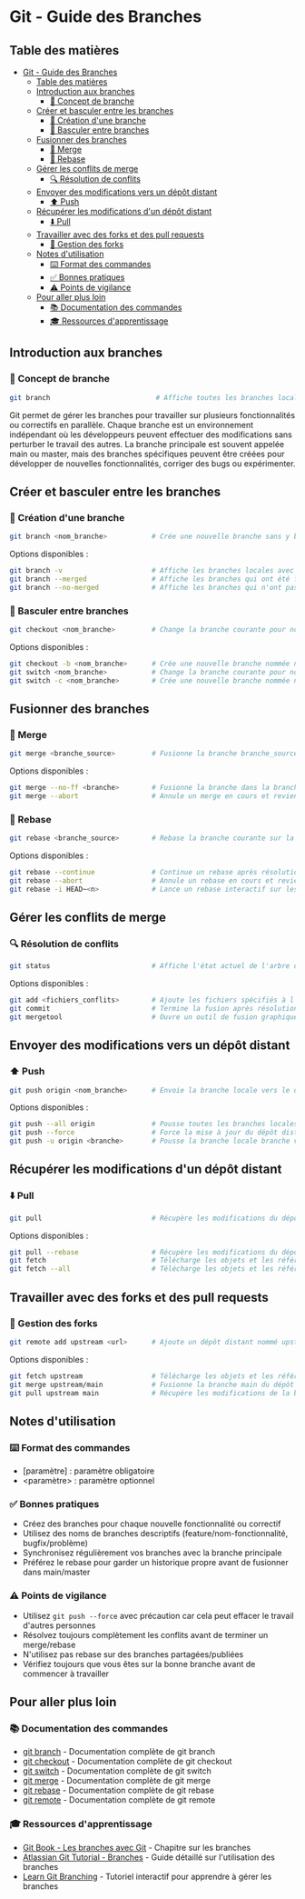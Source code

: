 # Git - Guide des Branches

## Table des matières
- [Git - Guide des Branches](#git---guide-des-branches)
  - [Table des matières](#table-des-matières)
  - [Introduction aux branches](#introduction-aux-branches)
    - [🌿 Concept de branche](#-concept-de-branche)
  - [Créer et basculer entre les branches](#créer-et-basculer-entre-les-branches)
    - [🔨 Création d'une branche](#-création-dune-branche)
    - [🔄 Basculer entre branches](#-basculer-entre-branches)
  - [Fusionner des branches](#fusionner-des-branches)
    - [🔗 Merge](#-merge)
    - [🔄 Rebase](#-rebase)
  - [Gérer les conflits de merge](#gérer-les-conflits-de-merge)
    - [🔍 Résolution de conflits](#-résolution-de-conflits)
  - [Envoyer des modifications vers un dépôt distant](#envoyer-des-modifications-vers-un-dépôt-distant)
    - [⬆️ Push](#️-push)
  - [Récupérer les modifications d'un dépôt distant](#récupérer-les-modifications-dun-dépôt-distant)
    - [⬇️ Pull](#️-pull)
  - [Travailler avec des forks et des pull requests](#travailler-avec-des-forks-et-des-pull-requests)
    - [🔄 Gestion des forks](#-gestion-des-forks)
  - [Notes d'utilisation](#notes-dutilisation)
    - [⌨️ Format des commandes](#️-format-des-commandes)
    - [✅ Bonnes pratiques](#-bonnes-pratiques)
    - [⚠️ Points de vigilance](#️-points-de-vigilance)
  - [Pour aller plus loin](#pour-aller-plus-loin)
    - [📚 Documentation des commandes](#-documentation-des-commandes)
    - [🎓 Ressources d'apprentissage](#-ressources-dapprentissage)

## Introduction aux branches

### 🌿 Concept de branche
```bash
git branch                          # Affiche toutes les branches locales
```

Git permet de gérer les branches pour travailler sur plusieurs fonctionnalités ou correctifs en parallèle. Chaque branche est un environnement indépendant où les développeurs peuvent effectuer des modifications sans perturber le travail des autres. La branche principale est souvent appelée main ou master, mais des branches spécifiques peuvent être créées pour développer de nouvelles fonctionnalités, corriger des bugs ou expérimenter.

## Créer et basculer entre les branches

### 🔨 Création d'une branche
```bash
git branch <nom_branche>           # Crée une nouvelle branche sans y basculer
```

Options disponibles :
```bash
git branch -v                      # Affiche les branches locales avec le dernier commit sur chaque branche
git branch --merged                # Affiche les branches qui ont été fusionnées dans la branche courante
git branch --no-merged             # Affiche les branches qui n'ont pas été fusionnées dans la branche courante
```

### 🔄 Basculer entre branches
```bash
git checkout <nom_branche>         # Change la branche courante pour nom_branche
```

Options disponibles :
```bash
git checkout -b <nom_branche>      # Crée une nouvelle branche nommée nom_branche et se déplace dessus
git switch <nom_branche>           # Change la branche courante pour nom_branche (équivalent à git checkout <nom_branche>)
git switch -c <nom_branche>        # Crée une nouvelle branche nommée nom_branche et se déplace dessus (équivalent à git checkout -b <nom_branche>)
```

## Fusionner des branches

### 🔗 Merge
```bash
git merge <branche_source>         # Fusionne la branche branche_source dans la branche courante
```

Options disponibles :
```bash
git merge --no-ff <branche>        # Fusionne la branche dans la branche courante en créant un commit de fusion, même en cas de fast-forward
git merge --abort                  # Annule un merge en cours et revient à l'état avant le début du merge
```

### 🔄 Rebase
```bash
git rebase <branche_source>        # Rebase la branche courante sur la branche branche_source
```

Options disponibles :
```bash
git rebase --continue              # Continue un rebase après résolution de conflits
git rebase --abort                 # Annule un rebase en cours et revient à l'état avant le début du rebase
git rebase -i HEAD~<n>             # Lance un rebase interactif sur les n derniers commits à partir de HEAD
```

## Gérer les conflits de merge

### 🔍 Résolution de conflits
```bash
git status                         # Affiche l'état actuel de l'arbre de travail et de l'index (fichiers modifiés, en attente de commit, etc.)
```

Options disponibles :
```bash
git add <fichiers_conflits>        # Ajoute les fichiers spécifiés à l'index après résolution des conflits
git commit                         # Termine la fusion après résolution des conflits / Enregistre les modifications de l'index dans l'historique des commits
git mergetool                      # Ouvre un outil de fusion graphique pour aider à résoudre les conflits
```

## Envoyer des modifications vers un dépôt distant

### ⬆️ Push
```bash
git push origin <nom_branche>      # Envoie la branche locale vers le dépôt distant
```

Options disponibles :
```bash
git push --all origin              # Pousse toutes les branches locales vers le dépôt distant origin
git push --force                   # Force la mise à jour du dépôt distant avec les modifications locales, même si cela écrase les modifications distantes.
git push -u origin <branche>       # Pousse la branche locale branche vers origin et la définit comme la branche de suivi par défaut
```

## Récupérer les modifications d'un dépôt distant

### ⬇️ Pull
```bash
git pull                           # Récupère les modifications du dépôt distant et les fusionne dans la branche locale courante
```

Options disponibles :
```bash
git pull --rebase                  # Récupère les modifications du dépôt distant et les applique sur la branche locale courante via un rebase
git fetch                          # Télécharge les objets et les références depuis un autre dépôt
git fetch --all                    # Télécharge les objets et les références depuis tous les dépôts distants configurés
```

## Travailler avec des forks et des pull requests

### 🔄 Gestion des forks
```bash
git remote add upstream <url>      # Ajoute un dépôt distant nommé upstream avec l'URL spécifiée
```

Options disponibles :
```bash
git fetch upstream                 # Télécharge les objets et les références depuis le dépôt distant upstream
git merge upstream/main            # Fusionne la branche main du dépôt distant upstream dans la branche locale courante.
git pull upstream main             # Récupère les modifications de la branche main du dépôt distant upstream et les fusionne dans la branche locale courante
```

## Notes d'utilisation

### ⌨️ Format des commandes
- [paramètre] : paramètre obligatoire
- <paramètre> : paramètre optionnel

### ✅ Bonnes pratiques
- Créez des branches pour chaque nouvelle fonctionnalité ou correctif
- Utilisez des noms de branches descriptifs (feature/nom-fonctionnalité, bugfix/problème)
- Synchronisez régulièrement vos branches avec la branche principale
- Préférez le rebase pour garder un historique propre avant de fusionner dans main/master

### ⚠️ Points de vigilance
- Utilisez `git push --force` avec précaution car cela peut effacer le travail d'autres personnes
- Résolvez toujours complètement les conflits avant de terminer un merge/rebase
- N'utilisez pas rebase sur des branches partagées/publiées
- Vérifiez toujours que vous êtes sur la bonne branche avant de commencer à travailler

## Pour aller plus loin

### 📚 Documentation des commandes
- [git branch](https://git-scm.com/docs/git-branch) - Documentation complète de git branch
- [git checkout](https://git-scm.com/docs/git-checkout) - Documentation complète de git checkout
- [git switch](https://git-scm.com/docs/git-switch) - Documentation complète de git switch
- [git merge](https://git-scm.com/docs/git-merge) - Documentation complète de git merge
- [git rebase](https://git-scm.com/docs/git-rebase) - Documentation complète de git rebase
- [git remote](https://git-scm.com/docs/git-remote) - Documentation complète de git remote

### 🎓 Ressources d'apprentissage
- [Git Book - Les branches avec Git](https://git-scm.com/book/fr/v2/Les-branches-avec-Git-Les-branches-en-bref) - Chapitre sur les branches
- [Atlassian Git Tutorial - Branches](https://www.atlassian.com/git/tutorials/using-branches) - Guide détaillé sur l'utilisation des branches
- [Learn Git Branching](https://learngitbranching.js.org/?locale=fr_FR) - Tutoriel interactif pour apprendre à gérer les branches
